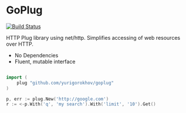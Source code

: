# GoPlug

[![Build Status](https://travis-ci.org/yurigorokhov/goplug.svg)](https://travis-ci.org/yurigorokhov/goplug)


HTTP Plug library using net/http. Simplifies accessing of web resources over HTTP.

- No Dependencies
- Fluent, mutable interface

```go

import (
	plug "github.com/yurigorokhov/goplug"
)

p, err := plug.New('http://google.com')
r := <-p.With('q', 'my search').With('limit', '10').Get()

```
